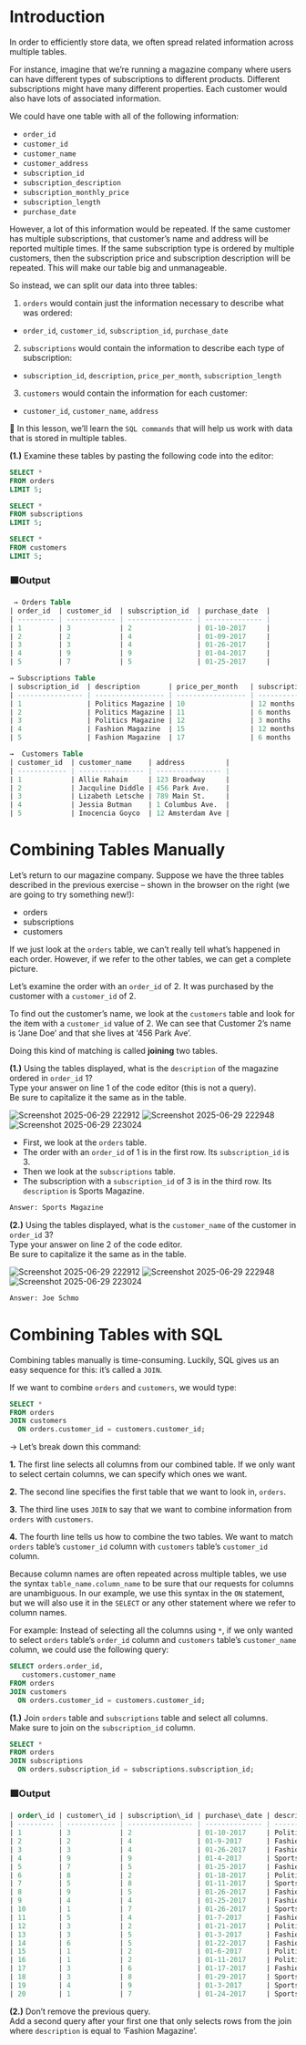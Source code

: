 # Introduction

In order to efficiently store data, we often spread related information across multiple tables.

For instance, imagine that we’re running a magazine company where users can have different types of subscriptions to different products. Different subscriptions might have many different properties. Each customer would also have lots of associated information.

We could have one table with all of the following information:                                                        
* `order_id`
* `customer_id`
* `customer_name`
* `customer_address`
* `subscription_id`
* `subscription_description`
* `subscription_monthly_price`
* `subscription_length`
* `purchase_date`

However, a lot of this information would be repeated. If the same customer has multiple subscriptions, that customer’s name and address will be reported multiple times. If the same subscription type is ordered by multiple customers, then the subscription price and subscription description will be repeated. This will make our table big and unmanageable.

So instead, we can split our data into three tables:

1. `orders` would contain just the information necessary to describe what was ordered:

* `order_id`, `customer_id`, `subscription_id`, `purchase_date`

2. `subscriptions` would contain the information to describe each type of subscription:

* `subscription_id`, `description`, `price_per_month`, `subscription_length`

3. `customers` would contain the information for each customer:

* `customer_id`, `customer_name`, `address`

📝 In this lesson, we’ll learn the `SQL commands` that will help us work with data that is stored in multiple tables.

**(1.)** Examine these tables by pasting the following code into the editor:
```SQL
SELECT *
FROM orders
LIMIT 5;

SELECT *
FROM subscriptions
LIMIT 5;

SELECT * 
FROM customers
LIMIT 5;
```
### 🟩Output 
```SQL
 → Orders Table
| order_id  | customer_id  | subscription_id  | purchase_date  |
| --------- | ------------ | ---------------- | -------------- |
| 1         | 3            | 2                | 01-10-2017     |
| 2         | 2            | 4                | 01-09-2017     |
| 3         | 3            | 4                | 01-26-2017     |
| 4         | 9            | 9                | 01-04-2017     |
| 5         | 7            | 5                | 01-25-2017     |

→ Subscriptions Table
| subscription_id  | description       | price_per_month   | subscription_length  |
| ---------------- | ----------------- | ----------------- | -------------------- |
| 1                | Politics Magazine | 10                | 12 months            |
| 2                | Politics Magazine | 11                | 6 months             |
| 3                | Politics Magazine | 12                | 3 months             |
| 4                | Fashion Magazine  | 15                | 12 months            |
| 5                | Fashion Magazine  | 17                | 6 months             |

→  Customers Table
| customer_id  | customer_name    | address          |
| ------------ | ---------------- | ---------------- |
| 1            | Allie Rahaim     | 123 Broadway     |
| 2            | Jacquline Diddle | 456 Park Ave.    |
| 3            | Lizabeth Letsche | 789 Main St.     |
| 4            | Jessia Butman    | 1 Columbus Ave.  |
| 5            | Inocencia Goyco  | 12 Amsterdam Ave |
```
# Combining Tables Manually
Let’s return to our magazine company. Suppose we have the three tables described in the previous exercise – shown in the browser on the right (we are going to try something new!):

* orders
* subscriptions
* customers

If we just look at the `orders` table, we can’t really tell what’s happened in each order. However, if we refer to the other tables, we can get a complete picture.

Let’s examine the order with an `order_id` of 2. It was purchased by the customer with a `customer_id` of 2.

To find out the customer’s name, we look at the `customers` table and look for the item with a `customer_id` value of 2. We can see that Customer 2’s name is ‘Jane Doe’ and that she lives at ‘456 Park Ave’.

Doing this kind of matching is called **joining** two tables.

**(1.)** Using the tables displayed, what is the `description` of the magazine ordered in `order_id` 1?              
Type your answer on line 1 of the code editor (this is not a query).                                  
Be sure to capitalize it the same as in the table.

![Screenshot 2025-06-29 222912](https://github.com/user-attachments/assets/587d8152-9265-4b28-a9af-309c3efa70d3)
![Screenshot 2025-06-29 222948](https://github.com/user-attachments/assets/fef9ab55-85c1-4806-8d3b-bad9a46d762c)
![Screenshot 2025-06-29 223024](https://github.com/user-attachments/assets/9136ce29-dd82-4eca-9eee-0f1e2e4832f8)

* First, we look at the `orders` table.                                      
* The order with an `order_id` of 1 is in the first row. Its `subscription_id` is 3.
* Then we look at the `subscriptions` table.
* The subscription with a `subscription_id` of 3 is in the third row. Its `description` is Sports Magazine.

```sql
Answer: Sports Magazine
```

**(2.)** Using the tables displayed, what is the `customer_name` of the customer in `order_id` 3?                  
Type your answer on line 2 of the code editor.                                 
Be sure to capitalize it the same as in the table.

![Screenshot 2025-06-29 222912](https://github.com/user-attachments/assets/587d8152-9265-4b28-a9af-309c3efa70d3)
![Screenshot 2025-06-29 222948](https://github.com/user-attachments/assets/fef9ab55-85c1-4806-8d3b-bad9a46d762c)
![Screenshot 2025-06-29 223024](https://github.com/user-attachments/assets/9136ce29-dd82-4eca-9eee-0f1e2e4832f8)

```sql
Answer: Joe Schmo
```
# Combining Tables with SQL
Combining tables manually is time-consuming. Luckily, SQL gives us an easy sequence for this: it’s called a `JOIN`.

If we want to combine `orders` and `customers`, we would type:
```sql
SELECT *
FROM orders
JOIN customers
  ON orders.customer_id = customers.customer_id;
```
→ Let’s break down this command:

**1.** The first line selects all columns from our combined table. If we only want to select certain columns, we can specify which ones we want.

**2.** The second line specifies the first table that we want to look in, `orders`.

**3.** The third line uses `JOIN` to say that we want to combine information from `orders` with `customers`.

**4.** The fourth line tells us how to combine the two tables. We want to match `orders` table’s `customer_id` column with `customers` table’s `customer_id` column.

Because column names are often repeated across multiple tables, we use the syntax `table_name.column_name` to be sure that our requests for columns are unambiguous. In our example, we use this syntax in the `ON` statement, but we will also use it in the `SELECT` or any other statement where we refer to column names.

For example: Instead of selecting all the columns using `*`, if we only wanted to select `orders` table’s `order_id` column and `customers` table’s `customer_name` column, we could use the following query:
```sql
SELECT orders.order_id,
   customers.customer_name
FROM orders
JOIN customers
  ON orders.customer_id = customers.customer_id;
```
**(1.)** Join `orders` table and `subscriptions` table and select all columns.                    
Make sure to join on the `subscription_id` column.
```sql
SELECT *
FROM orders
JOIN subscriptions
  ON orders.subscription_id = subscriptions.subscription_id;
```
### 🟩Output
```sql
| order\_id | customer\_id | subscription\_id | purchase\_date | description       | price\_per\_month | subscription\_length |
| --------- | ------------ | ---------------- | -------------- | ----------------- | ----------------- | -------------------- |
| 1         | 3            | 2                | 01-10-2017     | Politics Magazine | 11                | 6 months             |
| 2         | 2            | 4                | 01-9-2017      | Fashion Magazine  | 15                | 12 months            |
| 3         | 3            | 4                | 01-26-2017     | Fashion Magazine  | 15                | 12 months            |
| 4         | 9            | 9                | 01-4-2017      | Sports Magazine   | 13                | 3 months             |
| 5         | 7            | 5                | 01-25-2017     | Fashion Magazine  | 17                | 6 months             |
| 6         | 8            | 2                | 01-18-2017     | Politics Magazine | 11                | 6 months             |
| 7         | 5            | 8                | 01-11-2017     | Sports Magazine   | 12                | 6 months             |
| 8         | 9            | 5                | 01-26-2017     | Fashion Magazine  | 17                | 6 months             |
| 9         | 4            | 4                | 01-25-2017     | Fashion Magazine  | 15                | 12 months            |
| 10        | 1            | 7                | 01-26-2017     | Sports Magazine   | 11                | 12 months            |
| 11        | 5            | 4                | 01-7-2017      | Fashion Magazine  | 15                | 12 months            |
| 12        | 3            | 2                | 01-21-2017     | Politics Magazine | 11                | 6 months             |
| 13        | 3            | 5                | 01-3-2017      | Fashion Magazine  | 17                | 6 months             |
| 14        | 6            | 5                | 01-22-2017     | Fashion Magazine  | 17                | 6 months             |
| 15        | 1            | 2                | 01-6-2017      | Politics Magazine | 11                | 6 months             |
| 16        | 1            | 2                | 01-11-2017     | Politics Magazine | 11                | 6 months             |
| 17        | 3            | 6                | 01-17-2017     | Fashion Magazine  | 19                | 3 months             |
| 18        | 3            | 8                | 01-29-2017     | Sports Magazine   | 12                | 6 months             |
| 19        | 4            | 9                | 01-3-2017      | Sports Magazine   | 13                | 3 months             |
| 20        | 1            | 7                | 01-24-2017     | Sports Magazine   | 11                | 12 months            |
```
**(2.)** Don’t remove the previous query.                                                  
Add a second query after your first one that only selects rows from the join where `description` is equal to ‘Fashion Magazine’.
